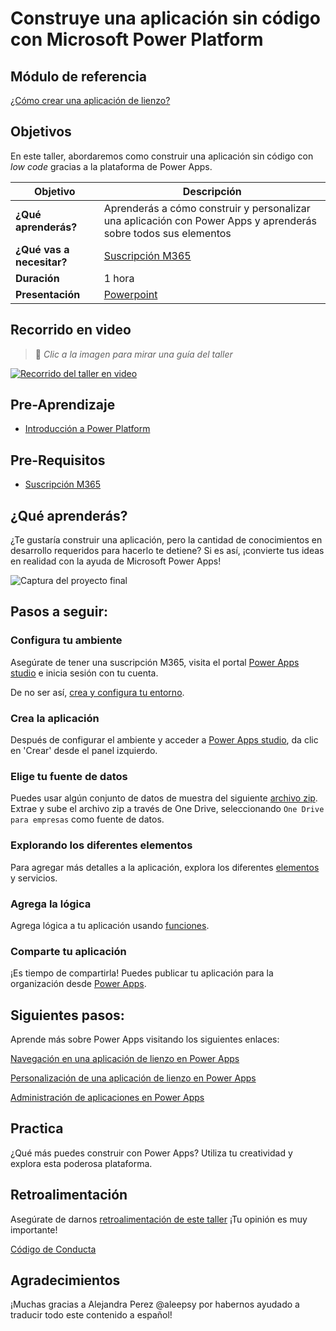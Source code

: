 # Construye una aplicación sin código con Microsoft Power Platform

## Módulo de referencia

[¿Cómo crear una aplicación de lienzo?](https://docs.microsoft.com/learn/modules/build-app-solution/?WT.mc_id=academic-56577-hmitra)

## Objetivos

En este taller, abordaremos como construir una aplicación sin código con _low code_ gracias a la plataforma de Power Apps.

| **Objetivo**                                          | Descripción                                                                                                    |
| ------------------------------------------------- | -------------------------------------------------------------------------------------------------------------- |
| **¿Qué aprenderás?**                           | Aprenderás a cómo construir y personalizar una aplicación con Power Apps y aprenderás sobre todos sus elementos|
| **¿Qué vas a necesitar?**                              | [Suscripción M365](https://developer.microsoft.com/es-ES/microsoft-365/dev-program)                                          |
| **Duración**                                      | 1 hora |
| **Presentación**                                        | [Powerpoint](../../slides_es.pptx)                                                                                      |
## Recorrido en video
> 🎥 _Clic a la imagen para mirar una guía del taller_

[![Recorrido del taller en video](../../images/promo.png)](https://youtu.be/NLXtRjXgMBo "Recorrido del taller en video")


## Pre-Aprendizaje

- [Introducción a Power Platform](https://developer.microsoft.com/es-ES/microsoft-365/dev-program?WT.mc_id=academic-00000-abrilu)


## Pre-Requisitos

- [Suscripción M365](https://developer.microsoft.com/es-ES/microsoft-365/dev-program?WT.mc_id=academic-00000-abrilu) 

## ¿Qué aprenderás?

¿Te gustaría construir una aplicación, pero la cantidad de conocimientos en desarrollo requeridos para hacerlo te detiene? Si es así, ¡convierte tus ideas en realidad con la ayuda de Microsoft Power Apps!

![Captura del proyecto final](../../images/project.png)

## Pasos a seguir:

### Configura tu ambiente

Asegúrate de tener una suscripción M365, visita el portal [Power Apps studio](https://make.powerapps.com?WT.mc_id=academic-56577-hmitra) e inicia sesión con tu cuenta. 

De no ser así, [crea y configura tu entorno](https://docs.microsoft.com/power-platform/admin/create-environment?WT.mc_id=academic-56577-hmitra).

### Crea la aplicación

Después de configurar el ambiente y acceder a [Power Apps studio](https://make.powerapps.com?WT.mc_id=academic-56577-hmitra), da clic en 'Crear' desde el panel izquierdo.

### Elige tu fuente de datos

Puedes usar algún conjunto de datos de muestra del siguiente [archivo zip](./data/Contoso-Site-Tracking.zip). Extrae y sube el archivo zip a través de One Drive, seleccionando `One Drive para empresas` como fuente de datos.

### Explorando los diferentes elementos

Para agregar más detalles a la aplicación, explora los diferentes [elementos](https://docs.microsoft.com/learn/modules/build-app-solution/2-learn-basic-elements?WT.mc_id=academic-56577-hmitra) y servicios.

### Agrega la lógica

Agrega lógica a tu aplicación usando [funciones](https://docs.microsoft.com/learn/modules/build-app-solution/4-get-started-functions-power-apps?WT.mc_id=academic-56577-hmitra).

### Comparte tu aplicación

¡Es tiempo de compartirla! Puedes publicar tu aplicación para la organización desde [Power Apps](https://docs.microsoft.com/learn/modules/build-app-solution/5-share-app?WT.mc_id=academic-56577-hmitra).

## Siguientes pasos:

Aprende más sobre Power Apps visitando los siguientes enlaces:

[Navegación en una aplicación de lienzo en Power Apps](https://docs.microsoft.com/learn/modules/navigation-canvas-app/?WT.mc_id=academic-56577-hmitra)

[Personalización de una aplicación de lienzo en Power Apps](https://docs.microsoft.com/learn/modules/customize-apps-in-powerapps/?WT.mc_id=academic-56577-hmitra)

[Administración de aplicaciones en Power Apps](https://docs.microsoft.com/learn/modules/manage-apps-in-powerapps/index?WT.mc_id=academic-56577-hmitra)

## Practica

¿Qué más puedes construir con Power Apps? Utiliza tu creatividad y explora esta poderosa plataforma.

## Retroalimentación

Asegúrate de darnos [retroalimentación de este taller](https://forms.office.com/r/MdhJWMZthR) ¡Tu opinión es muy importante!

[Código de Conducta](../../CODE_OF_CONDUCT.md)

## Agradecimientos

¡Muchas gracias a Alejandra Perez @aleepsy por habernos ayudado a traducir todo este contenido a español! 
